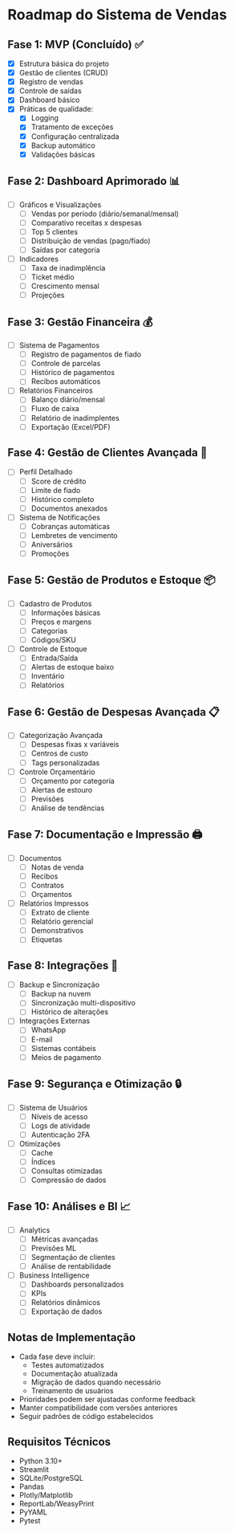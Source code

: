 # Roadmap do Sistema de Vendas

## Fase 1: MVP (Concluído) ✅
- [x] Estrutura básica do projeto
- [x] Gestão de clientes (CRUD)
- [x] Registro de vendas
- [x] Controle de saídas
- [x] Dashboard básico
- [x] Práticas de qualidade:
  - [x] Logging
  - [x] Tratamento de exceções
  - [x] Configuração centralizada
  - [x] Backup automático
  - [x] Validações básicas

## Fase 2: Dashboard Aprimorado 📊
- [ ] Gráficos e Visualizações
  - [ ] Vendas por período (diário/semanal/mensal)
  - [ ] Comparativo receitas x despesas
  - [ ] Top 5 clientes
  - [ ] Distribuição de vendas (pago/fiado)
  - [ ] Saídas por categoria
- [ ] Indicadores
  - [ ] Taxa de inadimplência
  - [ ] Ticket médio
  - [ ] Crescimento mensal
  - [ ] Projeções

## Fase 3: Gestão Financeira 💰
- [ ] Sistema de Pagamentos
  - [ ] Registro de pagamentos de fiado
  - [ ] Controle de parcelas
  - [ ] Histórico de pagamentos
  - [ ] Recibos automáticos
- [ ] Relatórios Financeiros
  - [ ] Balanço diário/mensal
  - [ ] Fluxo de caixa
  - [ ] Relatório de inadimplentes
  - [ ] Exportação (Excel/PDF)

## Fase 4: Gestão de Clientes Avançada 👥
- [ ] Perfil Detalhado
  - [ ] Score de crédito
  - [ ] Limite de fiado
  - [ ] Histórico completo
  - [ ] Documentos anexados
- [ ] Sistema de Notificações
  - [ ] Cobranças automáticas
  - [ ] Lembretes de vencimento
  - [ ] Aniversários
  - [ ] Promoções

## Fase 5: Gestão de Produtos e Estoque 📦
- [ ] Cadastro de Produtos
  - [ ] Informações básicas
  - [ ] Preços e margens
  - [ ] Categorias
  - [ ] Códigos/SKU
- [ ] Controle de Estoque
  - [ ] Entrada/Saída
  - [ ] Alertas de estoque baixo
  - [ ] Inventário
  - [ ] Relatórios

## Fase 6: Gestão de Despesas Avançada 📋
- [ ] Categorização Avançada
  - [ ] Despesas fixas x variáveis
  - [ ] Centros de custo
  - [ ] Tags personalizadas
- [ ] Controle Orçamentário
  - [ ] Orçamento por categoria
  - [ ] Alertas de estouro
  - [ ] Previsões
  - [ ] Análise de tendências

## Fase 7: Documentação e Impressão 🖨️
- [ ] Documentos
  - [ ] Notas de venda
  - [ ] Recibos
  - [ ] Contratos
  - [ ] Orçamentos
- [ ] Relatórios Impressos
  - [ ] Extrato de cliente
  - [ ] Relatório gerencial
  - [ ] Demonstrativos
  - [ ] Etiquetas

## Fase 8: Integrações 🔄
- [ ] Backup e Sincronização
  - [ ] Backup na nuvem
  - [ ] Sincronização multi-dispositivo
  - [ ] Histórico de alterações
- [ ] Integrações Externas
  - [ ] WhatsApp
  - [ ] E-mail
  - [ ] Sistemas contábeis
  - [ ] Meios de pagamento

## Fase 9: Segurança e Otimização 🔒
- [ ] Sistema de Usuários
  - [ ] Níveis de acesso
  - [ ] Logs de atividade
  - [ ] Autenticação 2FA
- [ ] Otimizações
  - [ ] Cache
  - [ ] Índices
  - [ ] Consultas otimizadas
  - [ ] Compressão de dados

## Fase 10: Análises e BI 📈
- [ ] Analytics
  - [ ] Métricas avançadas
  - [ ] Previsões ML
  - [ ] Segmentação de clientes
  - [ ] Análise de rentabilidade
- [ ] Business Intelligence
  - [ ] Dashboards personalizados
  - [ ] KPIs
  - [ ] Relatórios dinâmicos
  - [ ] Exportação de dados

## Notas de Implementação
- Cada fase deve incluir:
  - Testes automatizados
  - Documentação atualizada
  - Migração de dados quando necessário
  - Treinamento de usuários
- Prioridades podem ser ajustadas conforme feedback
- Manter compatibilidade com versões anteriores
- Seguir padrões de código estabelecidos

## Requisitos Técnicos
- Python 3.10+
- Streamlit
- SQLite/PostgreSQL
- Pandas
- Plotly/Matplotlib
- ReportLab/WeasyPrint
- PyYAML
- Pytest